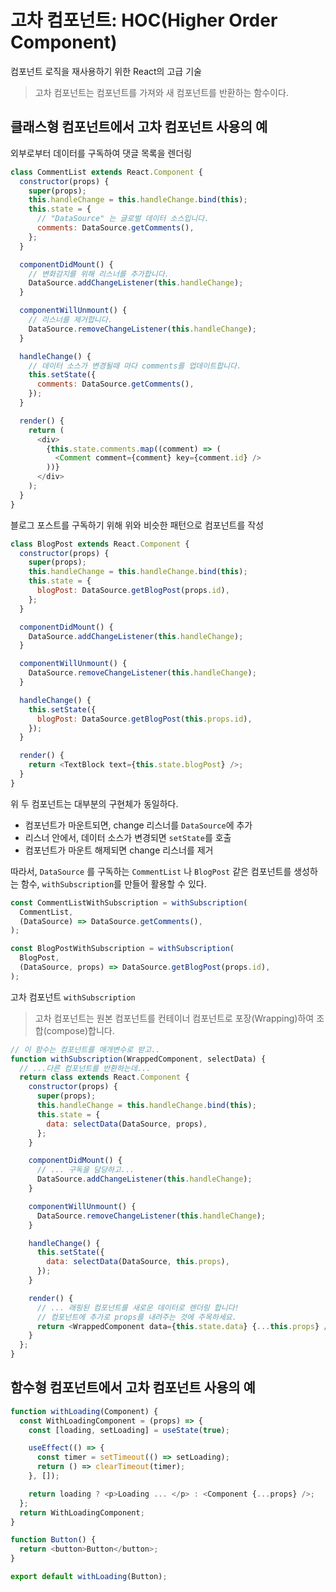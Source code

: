 # 고차 컴포넌트: HOC(Higher Order Component)

컴포넌트 로직을 재사용하기 위한 React의 고급 기술

> 고차 컴포넌트는 컴포넌트를 가져와 새 컴포넌트를 반환하는 함수이다.

## 클래스형 컴포넌트에서 고차 컴포넌트 사용의 예

외부로부터 데이터를 구독하여 댓글 목록을 렌더링

```javascript
class CommentList extends React.Component {
  constructor(props) {
    super(props);
    this.handleChange = this.handleChange.bind(this);
    this.state = {
      // "DataSource" 는 글로벌 데이터 소스입니다.
      comments: DataSource.getComments(),
    };
  }

  componentDidMount() {
    // 변화감지를 위해 리스너를 추가합니다.
    DataSource.addChangeListener(this.handleChange);
  }

  componentWillUnmount() {
    // 리스너를 제거합니다.
    DataSource.removeChangeListener(this.handleChange);
  }

  handleChange() {
    // 데이터 소스가 변경될때 마다 comments를 업데이트합니다.
    this.setState({
      comments: DataSource.getComments(),
    });
  }

  render() {
    return (
      <div>
        {this.state.comments.map((comment) => (
          <Comment comment={comment} key={comment.id} />
        ))}
      </div>
    );
  }
}
```

블로그 포스트를 구독하기 위해 위와 비슷한 패턴으로 컴포넌트를 작성

```javascript
class BlogPost extends React.Component {
  constructor(props) {
    super(props);
    this.handleChange = this.handleChange.bind(this);
    this.state = {
      blogPost: DataSource.getBlogPost(props.id),
    };
  }

  componentDidMount() {
    DataSource.addChangeListener(this.handleChange);
  }

  componentWillUnmount() {
    DataSource.removeChangeListener(this.handleChange);
  }

  handleChange() {
    this.setState({
      blogPost: DataSource.getBlogPost(this.props.id),
    });
  }

  render() {
    return <TextBlock text={this.state.blogPost} />;
  }
}
```

위 두 컴포넌트는 대부분의 구현체가 동일하다.

- 컴포넌트가 마운트되면, change 리스너를 `DataSource`에 추가
- 리스너 안에서, 데이터 소스가 변경되면 `setState`를 호출
- 컴포넌트가 마운트 해제되면 change 리스너를 제거

따라서, `DataSource` 를 구독하는 `CommentList` 나 `BlogPost` 같은 컴포넌트를 생성하는 함수, `withSubscription`를 만들어 활용할 수 있다.

```javascript
const CommentListWithSubscription = withSubscription(
  CommentList,
  (DataSource) => DataSource.getComments(),
);

const BlogPostWithSubscription = withSubscription(
  BlogPost,
  (DataSource, props) => DataSource.getBlogPost(props.id),
);
```

고차 컴포넌트 `withSubscription`

> 고차 컴포넌트는 원본 컴포넌트를 컨테이너 컴포넌트로 포장(Wrapping)하여 조합(compose)합니다.

```javascript
// 이 함수는 컴포넌트를 매개변수로 받고..
function withSubscription(WrappedComponent, selectData) {
  // ...다른 컴포넌트를 반환하는데...
  return class extends React.Component {
    constructor(props) {
      super(props);
      this.handleChange = this.handleChange.bind(this);
      this.state = {
        data: selectData(DataSource, props),
      };
    }

    componentDidMount() {
      // ... 구독을 담당하고...
      DataSource.addChangeListener(this.handleChange);
    }

    componentWillUnmount() {
      DataSource.removeChangeListener(this.handleChange);
    }

    handleChange() {
      this.setState({
        data: selectData(DataSource, this.props),
      });
    }

    render() {
      // ... 래핑된 컴포넌트를 새로운 데이터로 렌더링 합니다!
      // 컴포넌트에 추가로 props를 내려주는 것에 주목하세요.
      return <WrappedComponent data={this.state.data} {...this.props} />;
    }
  };
}
```

## 함수형 컴포넌트에서 고차 컴포넌트 사용의 예

```javascript
function withLoading(Component) {
  const WithLoadingComponent = (props) => {
    const [loading, setLoading] = useState(true);

    useEffect(() => {
      const timer = setTimeout(() => setLoading);
      return () => clearTimeout(timer);
    }, []);

    return loading ? <p>Loading ... </p> : <Component {...props} />;
  };
  return WithLoadingComponent;
}
```

```javascript
function Button() {
  return <button>Button</button>;
}

export default withLoading(Button);
```
